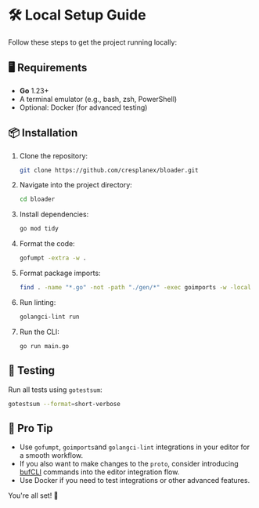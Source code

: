 # 🛠️ Local Setup Guide

Follow these steps to get the project running locally:

## 🖥️ Requirements
- **Go** 1.23+
- A terminal emulator (e.g., bash, zsh, PowerShell)
- Optional: Docker (for advanced testing)

## 📦 Installation
1. Clone the repository:
   ```bash
   git clone https://github.com/cresplanex/bloader.git
   ```
2. Navigate into the project directory:
   ```bash
   cd bloader
   ```
3. Install dependencies:
   ```bash
   go mod tidy
   ```
4. Format the code:
   ```bash
   gofumpt -extra -w .
   ```
5. Format package imports:
   ```bash
   find . -name "*.go" -not -path "./gen/*" -exec goimports -w -local github.com/cresplanex/bloader {} +
   ```
6. Run linting:
   ```bash
   golangci-lint run
   ```
7. Run the CLI:
   ```bash
   go run main.go
   ```

## 🚦 Testing
Run all tests using `gotestsum`:
```bash
gotestsum --format=short-verbose
```

## 🐢 Pro Tip
- Use `gofumpt`, `goimports`and `golangci-lint` integrations in your editor for a smooth workflow.
- If you also want to make changes to the `proto`, consider introducing [bufCLI](buf.md) commands into the editor integration flow.
- Use Docker if you need to test integrations or other advanced features.

You're all set! 🚀
